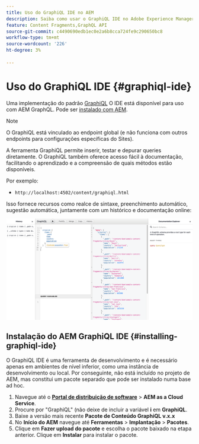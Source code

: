 ```yaml
---
title: Uso do GraphiQL IDE no AEM
description: Saiba como usar o GraphiQL IDE no Adobe Experience Manager.
feature: Content Fragments,GraphQL API
source-git-commit: c4490690edb1ec0e2a6b8cca724fe9c290650bc8
workflow-type: tm+mt
source-wordcount: '226'
ht-degree: 3%

---
```



# Uso do GraphiQL IDE {#graphiql-ide}

Uma implementação do padrão [GraphiQL](https://graphql.org/learn/serving-over-http/#graphiql) O IDE está disponível para uso com AEM GraphQL. Pode ser [instalado com AEM](#installing-graphiql-ide).

>[!NOTE]
>
>O GraphiQL está vinculado ao endpoint global (e não funciona com outros endpoints para configurações específicas do Sites).

A ferramenta GraphiQL permite inserir, testar e depurar queries diretamente. O GraphiQL também oferece acesso fácil à documentação, facilitando o aprendizado e a compreensão de quais métodos estão disponíveis.

Por exemplo:

* `http://localhost:4502/content/graphiql.html`

Isso fornece recursos como realce de sintaxe, preenchimento automático, sugestão automática, juntamente com um histórico e documentação online:

![Interface GraphiQL](assets/cfm-graphiql-interface.png "Interface GraphiQL")

## Instalação do AEM GraphiQL IDE {#installing-graphiql-ide}

O GraphiQL IDE é uma ferramenta de desenvolvimento e é necessário apenas em ambientes de nível inferior, como uma instância de desenvolvimento ou local. Por conseguinte, não está incluído no projeto de AEM, mas constitui um pacote separado que pode ser instalado numa base ad hoc.

1. Navegue até o **[Portal de distribuição de software](https://experience.adobe.com/#/downloads/content/software-distribution/en/aemcloud.html)** > **AEM as a Cloud Service**.
1. Procure por &quot;GraphiQL&quot; (não deixe de incluir a variável **i** em **GraphiQL**.
1. Baixe a versão mais recente **Pacote de Conteúdo GraphiQL v.x.x**
1. No **Início do AEM** navegue até **Ferramentas** > **Implantação** > **Pacotes**.
1. Clique em **Fazer upload do pacote** e escolha o pacote baixado na etapa anterior. Clique em **Instalar** para instalar o pacote.

